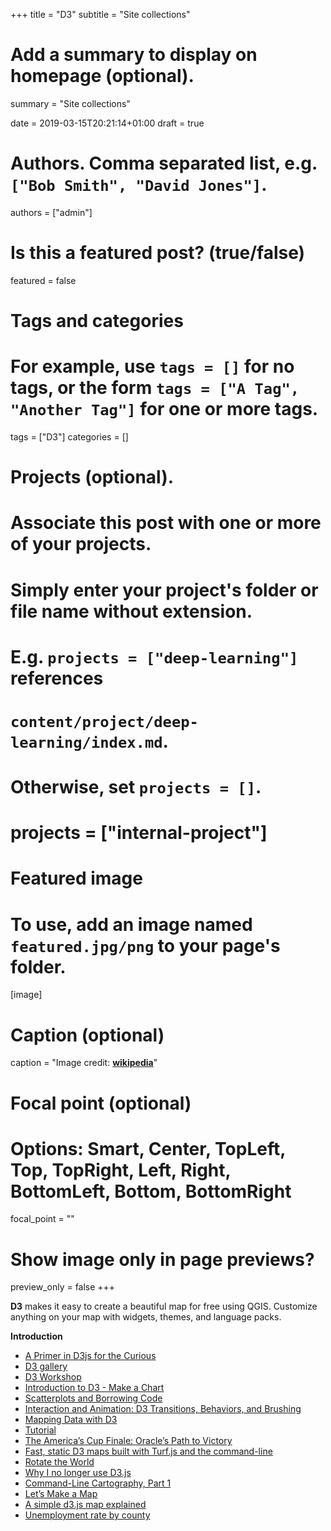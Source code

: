 +++
title = "D3"
subtitle = "Site collections"

# Add a summary to display on homepage (optional).
summary = "Site collections"

date = 2019-03-15T20:21:14+01:00
draft = true

# Authors. Comma separated list, e.g. `["Bob Smith", "David Jones"]`.
authors = ["admin"]

# Is this a featured post? (true/false)
featured = false

# Tags and categories
# For example, use `tags = []` for no tags, or the form `tags = ["A Tag", "Another Tag"]` for one or more tags.
tags = ["D3"]
categories = []

# Projects (optional).
#   Associate this post with one or more of your projects.
#   Simply enter your project's folder or file name without extension.
#   E.g. `projects = ["deep-learning"]` references
#   `content/project/deep-learning/index.md`.
#   Otherwise, set `projects = []`.
# projects = ["internal-project"]

# Featured image
# To use, add an image named `featured.jpg/png` to your page's folder.
[image]
  # Caption (optional)
  caption = "Image credit: [**wikipedia**](https://en.wikipedia.org/wiki/D3.js#/media/File:Logo_D3.svg)"

  # Focal point (optional)
  # Options: Smart, Center, TopLeft, Top, TopRight, Left, Right, BottomLeft, Bottom, BottomRight
  focal_point = ""

  # Show image only in page previews?
  preview_only = false
+++

**D3** makes it easy to create a beautiful map for free using QGIS. Customize anything on your map with widgets, themes, and language packs.

**Introduction**

- [A Primer in D3js for the Curious](http://duspviz.mit.edu/tutorials/d3-101/)
- [D3 gallery](https://github.com/d3/d3/wiki/Gallery)
- [D3 Workshop](http://duspviz.mit.edu/d3-workshop/)
- [Introduction to D3 - Make a Chart](http://duspviz.mit.edu/d3-workshop/intro-to-d3/)
- [Scatterplots and Borrowing Code](http://duspviz.mit.edu/d3-workshop/scatterplots-and-more/)
- [Interaction and Animation: D3 Transitions, Behaviors, and Brushing](http://duspviz.mit.edu/d3-workshop/transitions-animation/)
- [Mapping Data with D3](http://duspviz.mit.edu/d3-workshop/mapping-data-with-d3/)
- [Tutorial](http://maptimeboston.github.io/d3-maptime/#/)
- [The America’s Cup Finale: Oracle’s Path to Victory](https://archive.nytimes.com/www.nytimes.com/interactive/2013/09/25/sports/americas-cup-course.html)
- [Fast, static D3 maps built with Turf.js and the command-line](https://towardsdatascience.com/fast-static-d3-maps-built-with-turf-js-and-the-command-line-5b7c72b7e775)
- [Rotate the World](https://www.jasondavies.com/maps/rotate/)
- [Why I no longer use D3.js](https://medium.com/@PepsRyuu/why-i-no-longer-use-d3-js-b8288f306c9a)
- [Command-Line Cartography, Part 1](https://medium.com/@mbostock/command-line-cartography-part-1-897aa8f8ca2c)
- [Let’s Make a Map](https://bost.ocks.org/mike/map/)
- [A simple d3.js map explained](http://www.d3noob.org/2013/03/a-simple-d3js-map-explained.html)
- [Unemployment rate by county](https://observablehq.com/@d3/choropleth)
